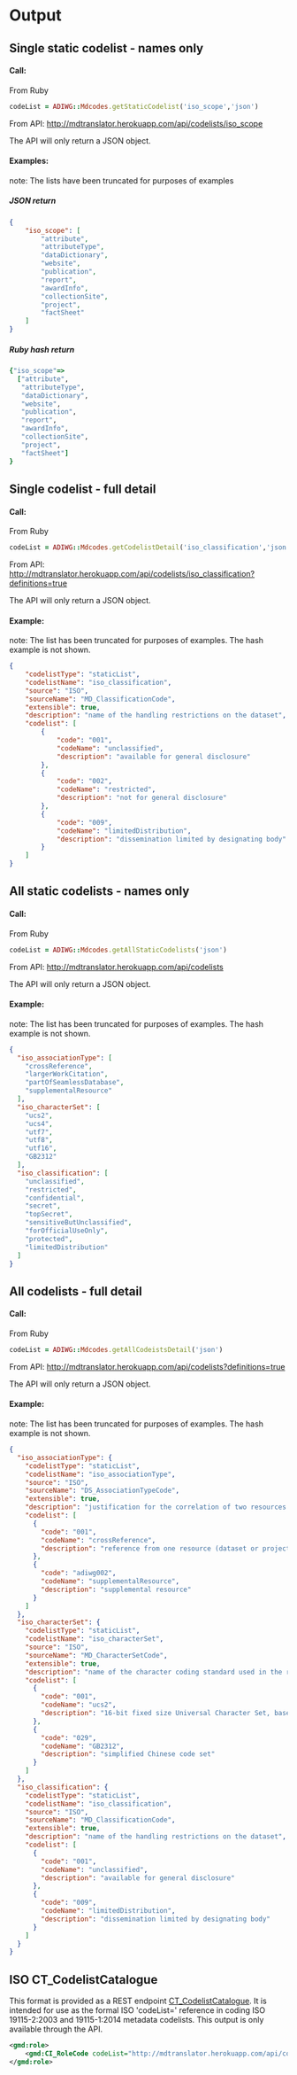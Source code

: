 # Output

## Single static codelist - names only

#### Call:
From Ruby
````Ruby
codeList = ADIWG::Mdcodes.getStaticCodelist('iso_scope','json')
````

From API:
http://mdtranslator.herokuapp.com/api/codelists/iso_scope

The API will only return a JSON object.

#### Examples:
note: The lists have been truncated for purposes of examples

##### JSON return
````json
{
	"iso_scope": [
		"attribute",
		"attributeType",
		"dataDictionary",
		"website",
		"publication",
		"report",
		"awardInfo",
		"collectionSite",
		"project",
		"factSheet"
	]
}
````

##### Ruby hash return
````ruby
{"iso_scope"=>
  ["attribute",
   "attributeType",
   "dataDictionary",
   "website",
   "publication",
   "report",
   "awardInfo",
   "collectionSite",
   "project",
   "factSheet"]
}
````

## Single codelist - full detail

#### Call:
From Ruby
````Ruby
codeList = ADIWG::Mdcodes.getCodelistDetail('iso_classification','json')
````

From API:
http://mdtranslator.herokuapp.com/api/codelists/iso_classification?definitions=true

The API will only return a JSON object.

#### Example:
note: The list has been truncated for purposes of examples.  The hash example is not shown.

````json
{
	"codelistType": "staticList",
	"codelistName": "iso_classification",
	"source": "ISO",
	"sourceName": "MD_ClassificationCode",
	"extensible": true,
	"description": "name of the handling restrictions on the dataset",
	"codelist": [
		{
			"code": "001",
			"codeName": "unclassified",
			"description": "available for general disclosure"
		},
		{
			"code": "002",
			"codeName": "restricted",
			"description": "not for general disclosure"
		},
		{
			"code": "009",
			"codeName": "limitedDistribution",
			"description": "dissemination limited by designating body"
		}
	]
}
````

## All static codelists - names only

#### Call:
From Ruby
````Ruby
codeList = ADIWG::Mdcodes.getAllStaticCodelists('json')
````

From API:
http://mdtranslator.herokuapp.com/api/codelists

The API will only return a JSON object.

#### Example:
note: The list has been truncated for purposes of examples.  The hash example is not shown.

````json
{
  "iso_associationType": [
    "crossReference",
    "largerWorkCitation",
    "partOfSeamlessDatabase",
    "supplementalResource"
  ],
  "iso_characterSet": [
    "ucs2",
    "ucs4",
    "utf7",
    "utf8",
    "utf16",
    "GB2312"
  ],
  "iso_classification": [
    "unclassified",
    "restricted",
    "confidential",
    "secret",
    "topSecret",
    "sensitiveButUnclassified",
    "forOfficialUseOnly",
    "protected",
    "limitedDistribution"
  ]
}
````

## All codelists - full detail

#### Call:
From Ruby
````Ruby
codeList = ADIWG::Mdcodes.getAllCodeistsDetail('json')
````

From API:
http://mdtranslator.herokuapp.com/api/codelists?definitions=true

The API will only return a JSON object.

#### Example:
note: The list has been truncated for purposes of examples.  The hash example is not shown.

````json
{
  "iso_associationType": {
    "codelistType": "staticList",
    "codelistName": "iso_associationType",
    "source": "ISO",
    "sourceName": "DS_AssociationTypeCode",
    "extensible": true,
    "description": "justification for the correlation of two resources (datasets or projects)",
    "codelist": [
      {
        "code": "001",
        "codeName": "crossReference",
        "description": "reference from one resource (dataset or project) to another"
      },
      {
        "code": "adiwg002",
        "codeName": "supplementalResource",
        "description": "supplemental resource"
      }
    ]
  },
  "iso_characterSet": {
    "codelistType": "staticList",
    "codelistName": "iso_characterSet",
    "source": "ISO",
    "sourceName": "MD_CharacterSetCode",
    "extensible": true,
    "description": "name of the character coding standard used in the resource",
    "codelist": [
      {
        "code": "001",
        "codeName": "ucs2",
        "description": "16-bit fixed size Universal Character Set, based on ISO/IEC 10646"
      },
      {
        "code": "029",
        "codeName": "GB2312",
        "description": "simplified Chinese code set"
      }
    ]
  },
  "iso_classification": {
    "codelistType": "staticList",
    "codelistName": "iso_classification",
    "source": "ISO",
    "sourceName": "MD_ClassificationCode",
    "extensible": true,
    "description": "name of the handling restrictions on the dataset",
    "codelist": [
      {
        "code": "001",
        "codeName": "unclassified",
        "description": "available for general disclosure"
      },
      {
        "code": "009",
        "codeName": "limitedDistribution",
        "description": "dissemination limited by designating body"
      }
    ]
  }
}
````


## ISO CT_CodelistCatalogue

This format is provided as a REST endpoint [CT_CodelistCatalogue](http://mdtranslator.herokuapp.com/api/codelists?format=xml). It is intended for use as the formal ISO 'codeList=' reference in coding ISO 19115-2:2003 and 19115-1:2014 metadata codelists.  This output is only available through the API.

````xml
<gmd:role>
    <gmd:CI_RoleCode codeList="http://mdtranslator.herokuapp.com/api/codelists?format=xml#CI_RoleCode" codeListValue="author" codeSpace="011"/>
</gmd:role>

````


